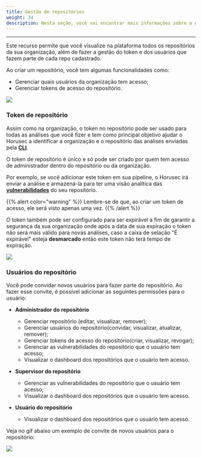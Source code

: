 ```yaml
---
title: Gestão de repositórios
weight: 34
description: Nesta seção, você vai encontrar mais informações sobre a gestão de repositórios.
---
```


---

Este recurso permite que você visualize na plataforma todos os repositórios da sua organização, além de fazer a gestão do token e dos usuários que fazem parte de cada repo cadastrado. 

Ao criar um repositório, você tem algumas funcionalidades como:

* Gerenciar quais usuários da organização tem acesso;
* Gerenciar tokens de acesso do repositório.

![](/docs/ptbr/web/services/manager/repository-management/1-repository-organization.gif)

### Token de repositório

Assim como na organização, o token no repositório pode ser usado para todas as análises que você fizer e tem como principal objetivo ajudar o Horusec a identificar a organização e o repositório das análises enviadas pela [**CLI**](/docs/pt-br/references/cli/). 

O token de repositório é único e só pode ser criado por quem tem acesso de administrador dentro do repositório ou da organização. 

Por exemplo, se você adicionar este token em sua pipeline, o Horusec irá enviar a análise e armazená-la para ter uma visão analítica das [**vulnerabilidades**](/docs/pt-br/references/vulnerabilities/introduction/) do seu repositório.

{{% alert color="warning" %}}
Lembre-se de que, ao criar um token de acesso, ele será visto apenas uma vez.
{{% /alert %}}

O token também pode ser configurado para ser expirável a fim de garantir a segurança da sua organização onde após a data de sua expiração o token não será mais válido para novas análises, caso a caixa de selação "É expirável" esteja **desmarcado** então este token não terá tempo de expiração.

![](/docs/ptbr/web/services/manager/repository-management/2-token-repository.gif)

### Usuários do repositório

Você pode convidar novos usuários para fazer parte do repositório. Ao fazer esse convite, é possível adicionar as seguintes permissões para o usuário:

* **Administrador do repositório**

  * Gerenciar repositório \(editar, visualizar, remover\);
  * Gerenciar usuários do repositório\(convidar, visualizar, atualizar, remover\);
  * Gerenciar tokens de acesso do repositório\(criar, visualizar, revogar\);
  * Gerenciar as vulnerabilidades do repositório que o usuário tem acesso;
  * Visualizar o dashboard dos repositórios que o usuário tem acesso.

* **Supervisor do repositório**
  * Gerenciar as vulnerabilidades do repositório que o usuário tem acesso;
  * Visualizar o dashboard dos repositórios que o usuário tem acesso.

* **Usuário do repositório**
  * Visualizar o dashboard dos repositórios que o usuário tem acesso.

Veja no gif abaixo um exemplo de convite de novos usuários para o repositório: 

![](/docs/ptbr/web/services/manager/repository-management/3-invite-user.gif)

